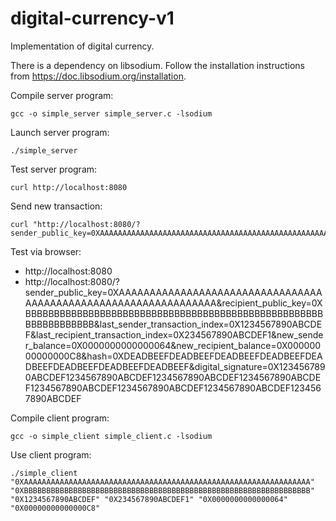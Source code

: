 # digital-currency-v1

Implementation of digital currency.

There is a dependency on libsodium. Follow the installation instructions from https://doc.libsodium.org/installation.

Compile server program:
```
gcc -o simple_server simple_server.c -lsodium
```

Launch server program:
```
./simple_server
```

Test server program:
```
curl http://localhost:8080
```

Send new transaction:
```
curl "http://localhost:8080/?sender_public_key=0XAAAAAAAAAAAAAAAAAAAAAAAAAAAAAAAAAAAAAAAAAAAAAAAAAAAAAAAAAAAAAAAA&recipient_public_key=0XBBBBBBBBBBBBBBBBBBBBBBBBBBBBBBBBBBBBBBBBBBBBBBBBBBBBBBBBBBBBBBBB&last_sender_transaction_index=0X1234567890ABCDEF&last_recipient_transaction_index=0X234567890ABCDEF1&new_sender_balance=0X0000000000000064&new_recipient_balance=0X00000000000000C8&hash=0XDEADBEEFDEADBEEFDEADBEEFDEADBEEFDEADBEEFDEADBEEFDEADBEEFDEADBEEF&digital_signature=0X1234567890ABCDEF1234567890ABCDEF1234567890ABCDEF1234567890ABCDEF1234567890ABCDEF1234567890ABCDEF1234567890ABCDEF1234567890ABCDEF"
```

Test via browser:
* http://localhost:8080
* http://localhost:8080/?sender_public_key=0XAAAAAAAAAAAAAAAAAAAAAAAAAAAAAAAAAAAAAAAAAAAAAAAAAAAAAAAAAAAAAAAA&recipient_public_key=0XBBBBBBBBBBBBBBBBBBBBBBBBBBBBBBBBBBBBBBBBBBBBBBBBBBBBBBBBBBBBBBBB&last_sender_transaction_index=0X1234567890ABCDEF&last_recipient_transaction_index=0X234567890ABCDEF1&new_sender_balance=0X0000000000000064&new_recipient_balance=0X00000000000000C8&hash=0XDEADBEEFDEADBEEFDEADBEEFDEADBEEFDEADBEEFDEADBEEFDEADBEEFDEADBEEF&digital_signature=0X1234567890ABCDEF1234567890ABCDEF1234567890ABCDEF1234567890ABCDEF1234567890ABCDEF1234567890ABCDEF1234567890ABCDEF1234567890ABCDEF

Compile client program:
```
gcc -o simple_client simple_client.c -lsodium
```

Use client program:
```
./simple_client "0XAAAAAAAAAAAAAAAAAAAAAAAAAAAAAAAAAAAAAAAAAAAAAAAAAAAAAAAAAAAAAAAA" "0XBBBBBBBBBBBBBBBBBBBBBBBBBBBBBBBBBBBBBBBBBBBBBBBBBBBBBBBBBBBBBBBB" "0X1234567890ABCDEF" "0X234567890ABCDEF1" "0X0000000000000064" "0X00000000000000C8"
```

